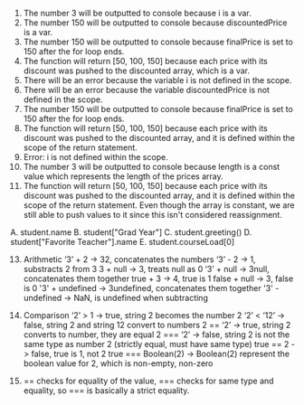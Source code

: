 1. The number 3 will be outputted to console because i is a var.
2. The number 150 will be outputted to console because discountedPrice is a var.
3. The number 150 will be outputted to console because finalPrice is set to 150 after the for loop ends.
4. The function will return [50, 100, 150] because each price with its discount was pushed to the discounted array, which is a var.
5. There will be an error because the variable i is not defined in the scope.
6. There will be an error because the variable discountedPrice is not defined in the scope.
7. The number 150 will be outputted to console because finalPrice is set to 150 after the for loop ends.
8. The function will return [50, 100, 150] because each price with its discount was pushed to the discounted array, and it is defined within the scope of the return statement.
9. Error: i is not defined within the scope.
10. The number 3 will be outputted to console because length is a const value which represents the length of the prices array.
11. The function will return [50, 100, 150] because each price with its discount was pushed to the discounted array, and it is defined within the scope of the return statement. Even though the array is constant, we are still able to push values to it since this isn't considered reassignment.


A. student.name
B. student["Grad Year"]
C. student.greeting()
D. student["Favorite Teacher"].name
E. student.courseLoad[0]


13. Arithmetic
‘3’ + 2 -> 32, concatenates the numbers
‘3’ - 2 -> 1, substracts 2 from 3
3 + null -> 3, treats null as 0
‘3’ + null -> 3null, concatenates them together
true + 3 -> 4, true is 1
false + null -> 3, false is 0
'3' + undefined -> 3undefined, concatenates them together
'3' - undefined -> NaN, is undefined when subtracting

14. Comparison
‘2’ > 1 -> true, string 2 becomes the number 2
‘2’ < ‘12’ -> false, string 2 and string 12 convert to numbers
2 == ‘2’ -> true, string 2 converts to number, they are equal
2 === ‘2’ -> false, string 2 is not the same type as number 2 (strictly equal, must have same type)
true == 2 -> false, true is 1, not 2
true === Boolean(2) -> Boolean(2) represent the boolean value for 2, which is non-empty, non-zero

15. == checks for equality of the value, === checks for same type and equality, so === is basically a strict equality.
